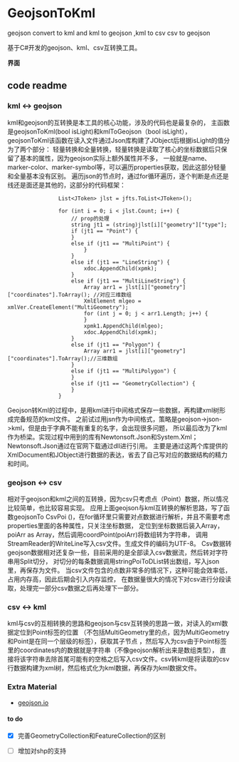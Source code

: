 # GeojsonToKml
geojson convert to kml and kml to geojson ,kml to csv csv to geojson

基于C#开发的geojson、kml、csv互转换工具。


**界面**


## code readme

### kml <-> geojson

kml和geojson的互转换是本工具的核心功能，涉及的代码也是最复杂的，
主函数是geojsonToKml(bool isLight)和kmlToGeojson（bool isLight），
geojsonToKml该函数在读入文件通过Json库构建了JObject后根据isLight的值分为了两个部分：
轻量转换和全量转换，轻量转换是读取了核心的坐标数据后只保留了基本的属性，因为geojson实际上额外属性并不多，
一般就是name、marker-color、marker-symbol等，可以遍历properties获取，因此这部分轻量和全量基本没有区别。
遍历json的节点时，通过for循环遍历，逐个判断是点还是线还是面还是其他的，这部分的代码框架：

```
                List<JToken> jlst = jfts.ToList<JToken>();

                for (int i = 0; i < jlst.Count; i++) {
                    // prop的处理
                    string jt1 = (string)jlst[i]["geometry"]["type"];
                    if (jt1 == "Point") {
                    }
                    else if (jt1 == "MultiPoint") {
                        }
                    }
                    else if (jt1 == "LineString") {
                        xdoc.AppendChild(xpmk);
                    }
                    else if (jt1 == "MultiLineString") {
                        Array arr1 = jlst[i]["geometry"]["coordinates"].ToArray(); //对应三维数组
                        XmlElement mlgeo = xmlVer.CreateElement("MultiGeometry");
                        for (int j = 0; j < arr1.Length; j++) {
                        }
                        xpmk1.AppendChild(mlgeo);
                        xdoc.AppendChild(xpmk);
                    }
                    else if (jt1 == "Polygon") {
                        Array arr1 = jlst[i]["geometry"]["coordinates"].ToArray();//三维数组
                    }
                    else if (jt1 == "MultiPolygon") {
                    }
                    else if (jt1 == "GeometryCollection") {
                    }
                }

```

Geojson转Kml的过程中，是用kml进行中间格式保存一些数据，再构建xml树形成完备规范的kml文件。
之前试过用jsn作为中间格式，策略是geojson->json->kml，但是由于字典不能有重复的名字，会出现很多问题，
所以最后改为了kml作为桥梁。实现过程中用到的库有Newtonsoft.Json和System.Xml；Newtonsoft.Json通过在官网下载通过dll进行引用。
主要是通过这两个库提供的XmlDocument和JObject进行数据的表达，省去了自己写对应的数据结构的精力和时间。


### geojson <-> csv

相对于geojson和kml之间的互转换，因为csv只考虑点（Point）数据，所以情况比较简单，也比较容易实现。
应用上面geojson与kml互转换的解析思路，写了函数geojsonTo
CsvPoi ()，在for循环里只需要对点数据进行解析，并且不需要考虑properties里面的各种属性，只关注坐标数据，
定位到坐标数据后装入Array，poiArr as Array，然后调用coordPoint(poiArr)将数组转为字符串，
调用StreamReader的WriteLine写入csv文件。生成文件的编码为UTF-8。
Csv数据转geojson数据相对还复杂一些，目前采用的是全部读入csv数据流，然后转对字符串用Split切分，
对切分的每条数据调用stringPoiToDList转出数组，写入json里，再保存为文件。
当csv文件包含的点数非常多的情况下，这种可能会效率低，占用内存高，因此后期会引入内存监控，
在数据量很大的情况下对csv进行分段读取，处理完一部分csv数据之后再处理下一部分。

###  csv <-> kml

kml与csv的互相转换的思路和geojson与csv互转换的思路一致，对读入的xml数据定位到Point标签的位置
（不包括MultiGeometry里的点，因为MultiGeometry和Point是在同一个层级的标签），获取其子节点
，然后写入为csv由于Point标签里的coordinates内的数据就是字符串（不像geojson解析出来是数组类型），
直接将该字符串去除首尾可能有的空格之后写入csv文件。csv转kml是将读取的csv行数据构建为xml树，然后格式化为kml数据，再保存为kml数据文件。








### Extra Material
- [geojson.io](http://geojson.io/#map=2/20.0/0.0)


#### to do
- [x] 完善GeometryCollection和FeatureCollection的区别
- [ ] 增加对shp的支持

